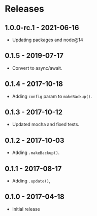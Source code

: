 # Releases

## 1.0.0-rc.1 - 2021-06-16

- Updating packages and node@14

## 0.1.5 - 2019-07-17

- Convert to async/await.

## 0.1.4 - 2017-10-18

- Adding `config` param to `makeBackup()`.

## 0.1.3 - 2017-10-12

- Updated mocha and fixed tests.

## 0.1.2 - 2017-10-03

- Adding `.makeBackup()`.

## 0.1.1 - 2017-08-17

- Adding `.update()`,

## 0.1.0 - 2017-04-18

- Initial release

